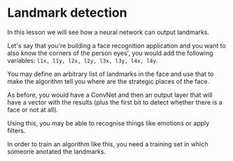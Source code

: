 # Landmark detection

In this lesson we will see how a neural network can output landmarks.

Let's say that you're building a face recognition application and you want to also know the corners of the person eyes', you would add the following variables: `l1x, l1y, l2x, l2y, l3x, l3y, l4x, l4y`.

You may define an arbitrary list of landmarks in the face and use that to make the algorithm tell you where are the strategic places of the face.

As before, you would have a ConvNet and then an output layer that will have a vector with the results (plus the first bit to detect whether there is a face or not at all).

Using this, you may be able to recognise things like emotions or apply filters.

In order to train an algorithm like this, you need a training set in which someone anotated the landmarks.
